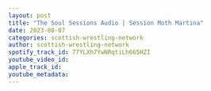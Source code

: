 ```yaml
---
layout: post
title: "The Soul Sessions Audio | Session Moth Martina"
date: 2023-08-07
categories: scottish-wrestling-network
author: scottish-wrestling-network
spotify_track_id: 77YLXh7YwNRqtiLh665HZI
youtube_video_id: 
apple_track_id: 
youtube_metadata: 
---
```

